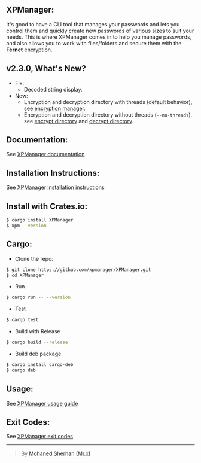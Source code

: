 ## XPManager:
It's good to have a CLI tool that manages your passwords and lets you control them and quickly create new passwords of various sizes to suit your needs. This is where XPManager comes in to help you manage passwords, and also allows you to work with files/folders and secure them with the **Fernet** encryption.

## v2.3.0, What's New?
- Fix: 
    - Decoded string display.
- New: 
    - Encryption and decryption directory with threads (default behavior), see [encryption manager](https://xpmanager.github.io/docs/usage/encryption-manager).
    - Encryption and decryption directory without threads (`--no-threads`), 
    see [encrypt directory](https://xpmanager.github.io/docs/usage/encryption-manager#encrypt-directory) and [decrypt directory](https://xpmanager.github.io/docs/usage/encryption-manager#decrypt-directory).

## Documentation:
See [XPManager documentation](https://xpmanager.github.io/docs/intro)

## Installation Instructions:
See [XPManager installation instructions](https://xpmanager.github.io/docs/installation)

## Install with Crates.io:
```sh
$ cargo install XPManager
$ xpm --version
```

## Cargo:
- Clone the repo:
```sh
$ git clone https://github.com/xpmanager/XPManager.git
$ cd XPManager
```
- Run
```sh
$ cargo run -- --version
```
- Test
```sh
$ cargo test
```
- Build with Release
```sh
$ cargo build --release
```
- Build deb package
```sh
$ cargo install cargo-deb
$ cargo deb
```

## Usage:
See [XPManager usage guide](https://xpmanager.github.io/docs/usage)

## Exit Codes:
See [XPManager exit codes](https://xpmanager.github.io/docs/errors)

---
> By [Mohaned Sherhan (Mr.x)](https://github.com/Mohaned2023)